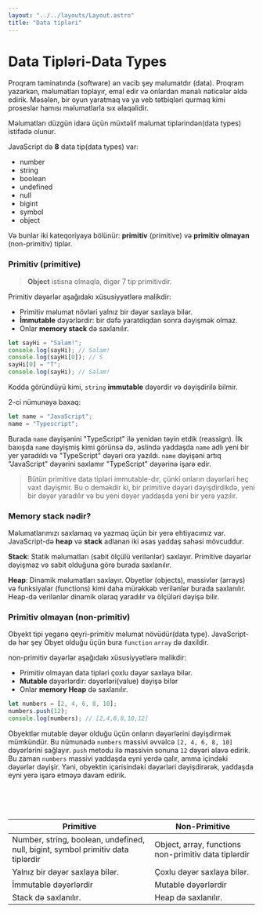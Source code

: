 ```yaml
---
layout: "../../layouts/Layout.astro"
title: "Data tipləri"
---
```


# Data Tipləri-Data Types

Proqram təminatında (software) ən vacib şey məlumatdır (data). Proqram yazarkən, məlumatları toplayır, emal edir və onlardan mənalı nəticələr əldə edirik. Məsələn, bir oyun yaratmaq və ya veb tətbiqləri qurmaq kimi proseslər hamısı məlumatlarla sıx əlaqəlidir.

Məlumatları düzgün idarə üçün müxtəlif məlumat tiplərindən(data types) istifadə olunur.

JavaScript də **8** data tip(data types) var:

- number
- string
- boolean
- undefined
- null
- bigint
- symbol
- object

Və bunlar iki kateqoriyaya bölünür: **primitiv** (primitive) və **primitiv olmayan** (non-primitiv) tiplər.

### Primitiv (primitive)

> **Object** istisna olmaqla, digər 7 tip primitivdir.

Primitiv dəyərlər aşağıdakı xüsusiyyətlərə malikdir:

- Primitiv məlumat növləri yalnız bir dəyər saxlaya bilər.
- **İmmutable** dəyərlərdir: bir dəfə yaratdiqdan sonra dəyişmək olmaz.
- Onlar **memory stack** də saxlanılır.

```js
let sayHi = "Salam!";
console.log(sayHi); // Salam!
console.log(sayHi[0]); // S
sayHi[0] = "T";
console.log(sayHi); // Salam!
```

Kodda göründüyü kimi, `string` **immutable** dəyərdir və dəyişdirilə bilmir.

2-ci nümunəyə baxaq:

```js
let name = "JavaScript";
name = "Typescript";
```

Burada `name` dəyişənini "TypeScript" ilə yenidən təyin etdik (reassign). İlk baxışda `name` dəyişmiş kimi görünsə də, əslində yaddaşda `name` adlı yeni bir yer yaradıldı və "TypeScript" dəyəri ora yazıldı. `name` dəyişəni artıq "JavaScript" dəyərini saxlamır "TypeScript" dəyərinə işarə edir.

> Bütün primitive data tipləri immutable-dır, çünki onların dəyərləri heç vaxt dəyişmir. Bu o deməkdir ki, bir primitive dəyəri dəyişdirdikdə, yeni bir dəyər yaradılır və bu yeni dəyər yaddaşda yeni bir yerə yazılır.

### Memory stack nədir?

Məlumatlarımızı saxlamaq və yazmaq üçün bir yerə ehtiyacımız var. JavaScript-də **heap** və **stack** adlanan iki əsas yaddaş sahəsi mövcuddur.

**Stack**: Statik məlumatları (sabit ölçülü verilənlər) saxlayır. Primitive dəyərlər dəyişməz və sabit olduğuna görə burada saxlanılır.

**Heap**: Dinamik məlumatları saxlayır. Obyetlər (objects), massivlər (arrays) və funksiyalar (functions) kimi daha mürəkkəb verilənlər burada saxlanılır. Heap-də verilənlər dinamik olaraq yaradılır və ölçüləri dəyişə bilir.

### Primitiv olmayan (non-primitiv)

Obyekt tipi yeganə qeyri-primitiv məlumat növüdür(data type). JavaScript-də hər şey Obyet olduğu üçün bura `function` `array` də daxildir.

non-primitiv dəyərlər aşağıdakı xüsusiyyətlərə malikdir:

- Primitiv olmayan data tipləri çoxlu dəyər saxlaya bilər.
- **Mutable** dəyərlərdir: dəyərləri(value) dəyişə bilər
- Onlar **memory Heap** də saxlanılır.

```js
let numbers = [2, 4, 6, 8, 10];
numbers.push(12);
console.log(numbers); // [2,4,6,8,10,12]
```

Obyektlər mutable dəyər olduğu üçün onların dəyərlərini dəyişdirmək mümkündür. Bu nümunədə `numbers` massivi əvvəlcə `[2, 4, 6, 8, 10]` dəyərlərini sağlayır. `push` metodu ilə massivin sonuna `12` dəyəri əlavə edirik. Bu zaman `numbers` massivi yaddaşda eyni yerdə qalır, amma içindəki dəyərlər dəyişir. Yəni, obyektin içərisindəki dəyərləri dəyişdirərək, yaddaşda eyni yerə işarə etməyə davam edirik.

<br/>
<br/>
<br/>

| Primitive                                                                        | Non-Primitive                                        |
| -------------------------------------------------------------------------------- | ---------------------------------------------------- |
| Number, string, boolean, undefined, null, bigint, symbol primitiv data tiplərdir | Object, array, functions non-primitiv data tiplərdir |
| Yalnız bir dəyər saxlaya bilər.                                                  | Çoxlu dəyər saxlaya bilər.                           |
| İmmutable dəyərlərdir                                                            | Mutable dəyərlərdir                                  |
| Stack də saxlanılır.                                                             | Heap də saxlanılır.                                  |
